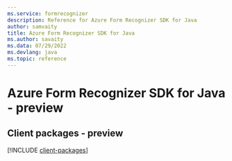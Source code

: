 ```yaml
---
ms.service: formrecognizer
description: Reference for Azure Form Recognizer SDK for Java
author: samvaity
title: Azure Form Recognizer SDK for Java
ms.author: savaity
ms.data: 07/29/2022
ms.devlang: java
ms.topic: reference
---
```

# Azure Form Recognizer SDK for Java - preview

## Client packages - preview
[!INCLUDE [client-packages](form-recognizer-client-index.md)]